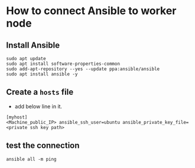 # How to connect Ansible to worker node

## Install Ansible
```
sudo apt update
sudo apt install software-properties-common
sudo add-apt-repository --yes --update ppa:ansible/ansible
sudo apt install ansible -y
```

## Create a `hosts` file
- add below line in it.
```
[myhost]
<Machine_public_IP> ansible_ssh_user=ubuntu ansible_private_key_file=<private ssh key path>
```

## test the connection
```
ansible all -m ping
```
